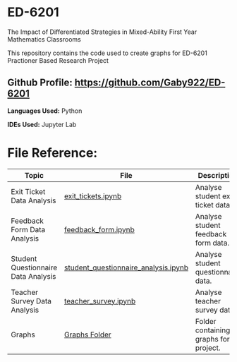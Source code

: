 # ED-6201
The Impact of Differentiated Strategies in Mixed-Ability First Year Mathematics Classrooms

This repository contains the code used to create graphs for ED-6201 Practioner Based Research Project

## Github Profile: https://github.com/Gaby922/ED-6201

**Languages Used:**
 Python

**IDEs Used:**
 Jupyter Lab


# File Reference:
|Topic                                 | File                                                                         |Description                                |  
| ----------------                     | ----                                                                         | -----------                               |
|Exit Ticket Data Analysis             | [exit_tickets.ipynb](exit_tickets.ipynb)                                     | Analyse student exit-ticket data.         |
|Feedback Form Data Analysis           | [feedback_form.ipynb](feedback_form.ipynb)                                   | Analyse student feedback form data.       |
|Student Questionnaire Data Analysis   | [student_questionnaire_analysis.ipynb](student_questionnaire_analysis.ipynb) | Analyse student questionnaire data.       |
|Teacher Survey Data Analysis          | [teacher_survey.ipynb](teacher_survey.ipynb)                                 | Analyse teacher survey data.              |
|Graphs                                | [Graphs Folder](graphs)                                                      | Folder containing all graphs for project. |
